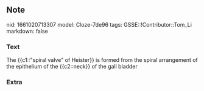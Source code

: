 ## Note
nid: 1661020713307
model: Cloze-7de96
tags: GSSE::!Contributor::Tom_Li
markdown: false

### Text
The {{c1::"spiral valve" of Heister}} is formed from the spiral arrangement of the epithelium of the {{c2::neck}} of the gall bladder

### Extra

